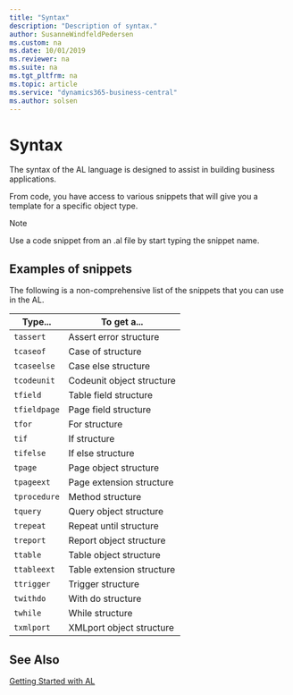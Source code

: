 ```yaml
---
title: "Syntax"
description: "Description of syntax."
author: SusanneWindfeldPedersen
ms.custom: na
ms.date: 10/01/2019
ms.reviewer: na
ms.suite: na
ms.tgt_pltfrm: na
ms.topic: article
ms.service: "dynamics365-business-central"
ms.author: solsen
---
```


# Syntax
The syntax of the AL language is designed to assist in building business applications.

From code, you have access to various snippets that will give you a template for a specific object type. 

> [!NOTE]  
> Use a code snippet from an .al file by start typing the snippet name.

## <a name="ExamplesOfSnippets"></a> Examples of snippets
The following is a non-comprehensive list of the snippets that you can use in the AL.

|Type... | To get a... |
|--------|-------------|
|```tassert```| Assert error structure|
|```tcaseof```| Case of structure|
|```tcaseelse```| Case else structure|
|```tcodeunit```| Codeunit object structure|
|```tfield```| Table field structure|
|```tfieldpage```| Page field structure|
|```tfor```| For structure|
|```tif```| If structure|
|```tifelse```| If else structure|
|```tpage```| Page object structure|
|```tpageext```| Page extension structure|
|```tprocedure```| Method structure |
|```tquery```| Query object structure | 
|```trepeat```| Repeat until structure|
|```treport```| Report object structure|
|```ttable```| Table object structure|
|```ttableext```| Table extension structure|
|```ttrigger```| Trigger structure|
|```twithdo```| With do structure|
|```twhile```| While structure|
|```txmlport```| XMLport object structure|

## See Also
[Getting Started with AL](devenv-get-started.md)  